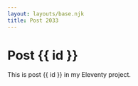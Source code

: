 ```yaml
---
layout: layouts/base.njk
title: Post 2033
---
```


# Post {{ id }}

This is post {{ id }} in my Eleventy project.
